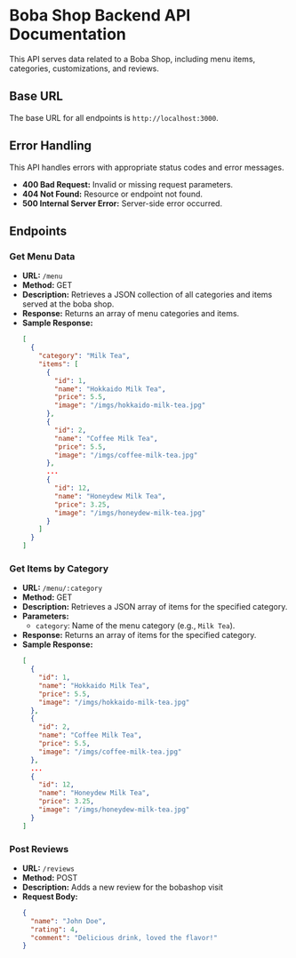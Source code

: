 # Boba Shop Backend API Documentation

This API serves data related to a Boba Shop, including menu items, categories, customizations, and reviews.

## Base URL

The base URL for all endpoints is `http://localhost:3000`.

## Error Handling

This API handles errors with appropriate status codes and error messages.

- **400 Bad Request:** Invalid or missing request parameters.
- **404 Not Found:** Resource or endpoint not found.
- **500 Internal Server Error:** Server-side error occurred.

## Endpoints

### Get Menu Data

- **URL:** `/menu`
- **Method:** GET
- **Description:** Retrieves a JSON collection of all categories and items served at the boba shop.
- **Response:** Returns an array of menu categories and items.
- **Sample Response:**
  ```json
  [
    {
      "category": "Milk Tea",
      "items": [
        {
          "id": 1,
          "name": "Hokkaido Milk Tea",
          "price": 5.5,
          "image": "/imgs/hokkaido-milk-tea.jpg"
        },
        {
          "id": 2,
          "name": "Coffee Milk Tea",
          "price": 5.5,
          "image": "/imgs/coffee-milk-tea.jpg"
        },
        ...
        {
          "id": 12,
          "name": "Honeydew Milk Tea",
          "price": 3.25,
          "image": "/imgs/honeydew-milk-tea.jpg"
        }
      ]
    }
  ]

### Get Items by Category

- **URL:** `/menu/:category`
- **Method:** GET
- **Description:** Retrieves a JSON array of items for the specified category.
- **Parameters:**
  - `category`: Name of the menu category (e.g., `Milk Tea`).
- **Response:** Returns an array of items for the specified category.
- **Sample Response:**
  ```json
  [
    {
      "id": 1,
      "name": "Hokkaido Milk Tea",
      "price": 5.5,
      "image": "/imgs/hokkaido-milk-tea.jpg"
    },
    {
      "id": 2,
      "name": "Coffee Milk Tea",
      "price": 5.5,
      "image": "/imgs/coffee-milk-tea.jpg"
    },
    ...
    {
      "id": 12,
      "name": "Honeydew Milk Tea",
      "price": 3.25,
      "image": "/imgs/honeydew-milk-tea.jpg"
    }
  ]

### Post Reviews

- **URL:** `/reviews`
- **Method:** POST
- **Description:** Adds a new review for the bobashop visit
- **Request Body:**
  ```json
  {
    "name": "John Doe",
    "rating": 4,
    "comment": "Delicious drink, loved the flavor!"
  }
